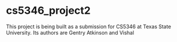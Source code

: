 # cs5346_project2

This project is being built as a submission for CS5346 at Texas State University. Its authors are Gentry Atkinson and Vishal
